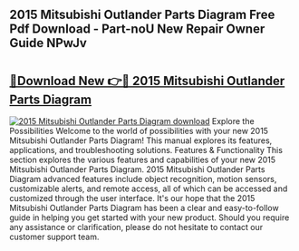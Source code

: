 ## 2015 Mitsubishi Outlander Parts Diagram Free Pdf Download - Part-noU New Repair Owner Guide NPwJv

# <h2><a href="http://dflz88.blite.top/?on=2015+Mitsubishi+Outlander+Parts+Diagram">🔗Download New 👉🔴 2015 Mitsubishi Outlander Parts Diagram</a></h2>

[![2015 Mitsubishi Outlander Parts Diagram download](https://i.imgur.com/lujVjoI.png)](http://dflz88.blite.top/?on=2015+Mitsubishi+Outlander+Parts+Diagram)
Explore the Possibilities Welcome to the world of possibilities with your new 2015 Mitsubishi Outlander Parts Diagram! This manual explores its features, applications, and troubleshooting solutions. Features & Functionality This section explores the various features and capabilities of your new 2015 Mitsubishi Outlander Parts Diagram. 2015 Mitsubishi Outlander Parts Diagram advanced features include object recognition, motion sensors, customizable alerts, and remote access, all of which can be accessed and customized through the user interface. It's our hope that the 2015 Mitsubishi Outlander Parts Diagram has been a clear and easy-to-follow guide in helping you get started with your new product. Should you require any assistance or clarification, please do not hesitate to contact our customer support team.
